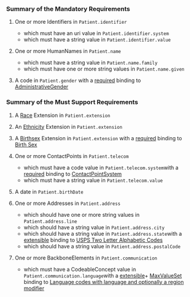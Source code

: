 
### Summary of the Mandatory Requirements



1. One or more Identifiers  in `Patient.identifier`

    - which must have an  uri value  in `Patient.identifier.system`
    - which must have a  string value  in `Patient.identifier.value`

1. One or more HumanNames  in `Patient.name`

    - which must have a  string value  in `Patient.name.family`
    - which must have one or more string values  in `Patient.name.given`

1.  A  code  in `Patient.gender`
with a [required](http://hl7.org/fhir/R4/terminologies.html#required)
 binding to [AdministrativeGender](http://hl7.org/fhir/ValueSet/administrative-gender)

### Summary of the Must Support Requirements



1.  A [Race]([&#39;http://hl7.org/fhir/us/core/StructureDefinition/us-core-race&#39;]) Extension  in `Patient.extension`


1.  An [Ethnicity]([&#39;http://hl7.org/fhir/us/core/StructureDefinition/us-core-ethnicity&#39;]) Extension  in `Patient.extension`


1.  A [Birthsex]([&#39;http://hl7.org/fhir/us/core/StructureDefinition/us-core-birthsex&#39;]) Extension  in `Patient.extension`
with a [required](http://hl7.org/fhir/R4/terminologies.html#required)
 binding to [Birth Sex](http://hl7.org/fhir/us/core/ValueSet/birthsex)

1. One or more ContactPoints  in `Patient.telecom`

   - which must have a  code value  in `Patient.telecom.system`with a [required](http://hl7.org/fhir/R4/terminologies.html#required)
 binding to [ContactPointSystem](http://hl7.org/fhir/ValueSet/contact-point-system)
   - which must have a  string value  in `Patient.telecom.value`

1.  A  date  in `Patient.birthDate`


1. One or more Addresses  in `Patient.address`

   - which should have one or more string values  in `Patient.address.line`
   - which should have a  string value  in `Patient.address.city`
   - which should have a  string value  in `Patient.address.state`with a [extensible](http://hl7.org/fhir/R4/terminologies.html#extensible)
 binding to [USPS Two Letter Alphabetic Codes](http://hl7.org/fhir/us/core/ValueSet/us-core-usps-state)
   - which should have a  string value  in `Patient.address.postalCode`

1. One or more BackboneElements  in `Patient.communication`

   - which must have a  CodeableConcept value  in `Patient.communication.language`with a [extensible](http://hl7.org/fhir/R4/terminologies.html#extensible)\+ [MaxValueSet](general-guidance.html#max-binding)
 binding to [Language codes with language and optionally a region modifier](http://hl7.org/fhir/us/core/ValueSet/simple-language)